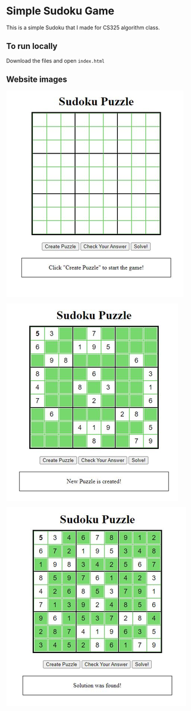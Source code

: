 # Simple Sudoku Game
This is a simple Sudoku that I made for CS325 algorithm class.

## To run locally
Download the files and open `index.html`

## Website images
![Home page](docs/main.JPG)

![Home page](docs/createPuzzle.JPG)

![Home page](docs/solved.JPG)
